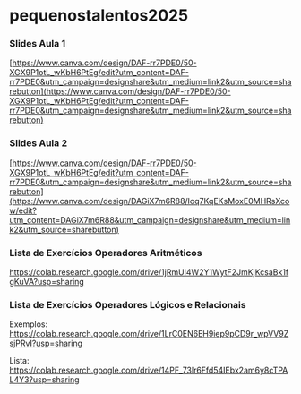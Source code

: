 # pequenostalentos2025
### Slides Aula 1
[https://www.canva.com/design/DAF-rr7PDE0/50-XGX9P1otL_wKbH6PtEg/edit?utm_content=DAF-rr7PDE0&utm_campaign=designshare&utm_medium=link2&utm_source=sharebutton](https://www.canva.com/design/DAF-rr7PDE0/50-XGX9P1otL_wKbH6PtEg/edit?utm_content=DAF-rr7PDE0&utm_campaign=designshare&utm_medium=link2&utm_source=sharebutton)

### Slides Aula 2
[https://www.canva.com/design/DAF-rr7PDE0/50-XGX9P1otL_wKbH6PtEg/edit?utm_content=DAF-rr7PDE0&utm_campaign=designshare&utm_medium=link2&utm_source=sharebutton](https://www.canva.com/design/DAGiX7m6R88/Ioq7KqEKsMoxE0MHRsXcow/edit?utm_content=DAGiX7m6R88&utm_campaign=designshare&utm_medium=link2&utm_source=sharebutton)

### Lista de Exercícios Operadores Aritméticos

https://colab.research.google.com/drive/1jRmUI4W2Y1WytF2JmKjKcsaBk1fgKuVA?usp=sharing

### Lista de Exercícios Operadores Lógicos e Relacionais

Exemplos: https://colab.research.google.com/drive/1LrC0EN6EH9iep9pCD9r_wpVV9ZsjPRvI?usp=sharing

Lista: https://colab.research.google.com/drive/14PF_73lr6Ffd54IEbx2am6y8cTPAL4Y3?usp=sharing

